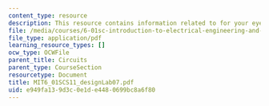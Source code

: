 ```yaml
---
content_type: resource
description: This resource contains information related to for your eyes only!
file: /media/courses/6-01sc-introduction-to-electrical-engineering-and-computer-science-i-spring-2011/e949fa139d3c0e1de4480699bc8a6f80_MIT6_01SCS11_designLab07.pdf
file_type: application/pdf
learning_resource_types: []
ocw_type: OCWFile
parent_title: Circuits
parent_type: CourseSection
resourcetype: Document
title: MIT6_01SCS11_designLab07.pdf
uid: e949fa13-9d3c-0e1d-e448-0699bc8a6f80
---
```

